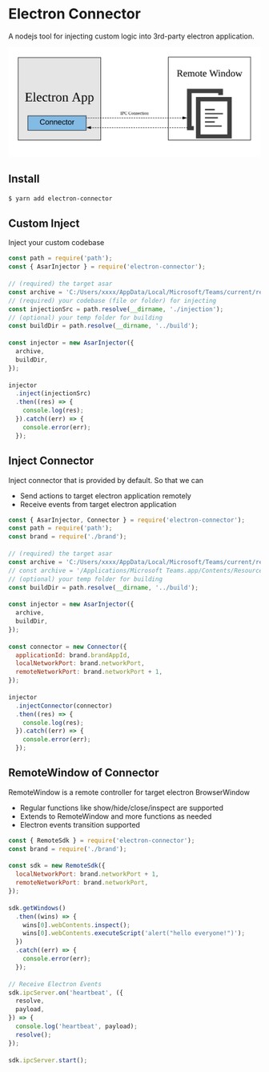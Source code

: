 # Electron Connector

A nodejs tool for injecting custom logic into 3rd-party electron application.

![Overview](overview.png)

## Install
```bash
$ yarn add electron-connector
```

## Custom Inject

Inject your custom codebase

```js
const path = require('path');
const { AsarInjector } = require('electron-connector');

// (required) the target asar
const archive = 'C:/Users/xxxx/AppData/Local/Microsoft/Teams/current/resources/app.asar';
// (required) your codebase (file or folder) for injecting
const injectionSrc = path.resolve(__dirname, './injection');
// (optional) your temp folder for building
const buildDir = path.resolve(__dirname, '../build');

const injector = new AsarInjector({
  archive,
  buildDir,
});

injector
  .inject(injectionSrc)
  .then((res) => {
    console.log(res);
  }).catch((err) => {
    console.error(err);
  });
```

## Inject Connector

Inject connector that is provided by default. So that we can
- Send actions to target electron application remotely
- Receive events from target electron application

```js
const { AsarInjector, Connector } = require('electron-connector');
const path = require('path');
const brand = require('./brand');

// (required) the target asar
const archive = 'C:/Users/xxxx/AppData/Local/Microsoft/Teams/current/resources/app.asar';
// const archive = '/Applications/Microsoft Teams.app/Contents/Resources/app.asar';
// (optional) your temp folder for building
const buildDir = path.resolve(__dirname, '../build');

const injector = new AsarInjector({
  archive,
  buildDir,
});

const connector = new Connector({
  applicationId: brand.brandAppId,
  localNetworkPort: brand.networkPort,
  remoteNetworkPort: brand.networkPort + 1,
});

injector
  .injectConnector(connector)
  .then((res) => {
    console.log(res);
  }).catch((err) => {
    console.error(err);
  });
```

## RemoteWindow of Connector

RemoteWindow is a remote controller for target electron BrowserWindow
- Regular functions like show/hide/close/inspect are supported
- Extends to RemoteWindow and more functions as needed
- Electron events transition supported

```js
const { RemoteSdk } = require('electron-connector');
const brand = require('./brand');

const sdk = new RemoteSdk({
  localNetworkPort: brand.networkPort + 1,
  remoteNetworkPort: brand.networkPort,
});

sdk.getWindows()
  .then((wins) => {
    wins[0].webContents.inspect();
    wins[0].webContents.executeScript('alert("hello everyone!")');
  })
  .catch((err) => {
    console.error(err);
  });

// Receive Electron Events
sdk.ipcServer.on('heartbeat', ({
  resolve,
  payload,
}) => {
  console.log('heartbeat', payload);
  resolve();
});

sdk.ipcServer.start();
```
